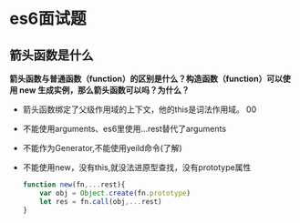 # es6面试题

## 箭头函数是什么

**箭头函数与普通函数（function）的区别是什么？构造函数（function）可以使用 new 生成实例，那么箭头函数可以吗？为什么？**

- 箭头函数绑定了父级作用域的上下文，他的this是词法作用域。                                                                                                         00
- 不能使用arguments、es6里使用...rest替代了arguments

- 不能作为Generator,不能使用yeild命令(了解)

- 不能使用new，没有this,就没法进原型查找，没有prototype属性

  ```js
  function new(fn,...rest){
      var obj = Object.create(fn.prototype)
      let res = fn.call(obj,...rest)
  }
```
  
  

